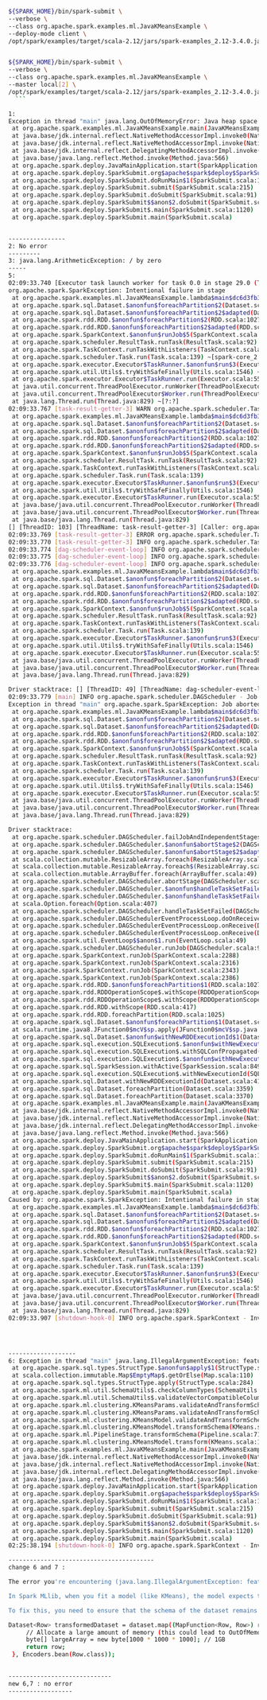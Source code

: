    ```bash
${SPARK_HOME}/bin/spark-submit \
   --verbose \
   --class org.apache.spark.examples.ml.JavaKMeansExample \
   --deploy-mode client \
   /opt/spark/examples/target/scala-2.12/jars/spark-examples_2.12-3.4.0.jar 1


${SPARK_HOME}/bin/spark-submit \
   --verbose \
   --class org.apache.spark.examples.ml.JavaKMeansExample \
   --master local[2] \
   /opt/spark/examples/target/scala-2.12/jars/spark-examples_2.12-3.4.0.jar 4
     ```

1: 
Exception in thread "main" java.lang.OutOfMemoryError: Java heap space
	at org.apache.spark.examples.ml.JavaKMeansExample.main(JavaKMeansExample.java:41)
	at java.base/jdk.internal.reflect.NativeMethodAccessorImpl.invoke0(Native Method)
	at java.base/jdk.internal.reflect.NativeMethodAccessorImpl.invoke(NativeMethodAccessorImpl.java:62)
	at java.base/jdk.internal.reflect.DelegatingMethodAccessorImpl.invoke(DelegatingMethodAccessorImpl.java:43)
	at java.base/java.lang.reflect.Method.invoke(Method.java:566)
	at org.apache.spark.deploy.JavaMainApplication.start(SparkApplication.scala:52)
	at org.apache.spark.deploy.SparkSubmit.org$apache$spark$deploy$SparkSubmit$$runMain(SparkSubmit.scala:1020)
	at org.apache.spark.deploy.SparkSubmit.doRunMain$1(SparkSubmit.scala:192)
	at org.apache.spark.deploy.SparkSubmit.submit(SparkSubmit.scala:215)
	at org.apache.spark.deploy.SparkSubmit.doSubmit(SparkSubmit.scala:91)
	at org.apache.spark.deploy.SparkSubmit$$anon$2.doSubmit(SparkSubmit.scala:1111)
	at org.apache.spark.deploy.SparkSubmit$.main(SparkSubmit.scala:1120)
	at org.apache.spark.deploy.SparkSubmit.main(SparkSubmit.scala)


----------------
2: No error
---------
3: java.lang.ArithmeticException: / by zero
-----
5: 
02:09:33.740 [Executor task launch worker for task 0.0 in stage 29.0 (TID 27)] ERROR org.apache.spark.executor.Executor - Exception in task 0.0 in stage 29.0 (TID 27) [] [ThreadID: 64] [ThreadName: Executor task launch worker for task 0.0 in stage 29.0 (TID 27)] [Caller: org.apache.spark.executor.Executoraller] [Class: org.apache.spark.internal.Logging] [Method: logError] [File: Logging.scala] [Line: 97]
org.apache.spark.SparkException: Intentional failure in stage
	at org.apache.spark.examples.ml.JavaKMeansExample.lambda$main$dc6d3fb3$1(JavaKMeansExample.java:92) ~[spark-examples_2.12-3.4.0.jar:3.4.0]
	at org.apache.spark.sql.Dataset.$anonfun$foreachPartition$2(Dataset.scala:3370) ~[spark-sql_2.12-3.4.0.jar:3.4.0]
	at org.apache.spark.sql.Dataset.$anonfun$foreachPartition$2$adapted(Dataset.scala:3370) ~[spark-sql_2.12-3.4.0.jar:3.4.0]
	at org.apache.spark.rdd.RDD.$anonfun$foreachPartition$2(RDD.scala:1027) ~[spark-core_2.12-3.4.0.jar:3.4.0]
	at org.apache.spark.rdd.RDD.$anonfun$foreachPartition$2$adapted(RDD.scala:1027) ~[spark-core_2.12-3.4.0.jar:3.4.0]
	at org.apache.spark.SparkContext.$anonfun$runJob$5(SparkContext.scala:2343) ~[spark-core_2.12-3.4.0.jar:3.4.0]
	at org.apache.spark.scheduler.ResultTask.runTask(ResultTask.scala:92) ~[spark-core_2.12-3.4.0.jar:3.4.0]
	at org.apache.spark.TaskContext.runTaskWithListeners(TaskContext.scala:161) ~[spark-core_2.12-3.4.0.jar:3.4.0]
	at org.apache.spark.scheduler.Task.run(Task.scala:139) ~[spark-core_2.12-3.4.0.jar:3.4.0]
	at org.apache.spark.executor.Executor$TaskRunner.$anonfun$run$3(Executor.scala:554) ~[spark-core_2.12-3.4.0.jar:3.4.0]
	at org.apache.spark.util.Utils$.tryWithSafeFinally(Utils.scala:1546) ~[spark-core_2.12-3.4.0.jar:3.4.0]
	at org.apache.spark.executor.Executor$TaskRunner.run(Executor.scala:557) ~[spark-core_2.12-3.4.0.jar:3.4.0]
	at java.util.concurrent.ThreadPoolExecutor.runWorker(ThreadPoolExecutor.java:1128) ~[?:?]
	at java.util.concurrent.ThreadPoolExecutor$Worker.run(ThreadPoolExecutor.java:628) ~[?:?]
	at java.lang.Thread.run(Thread.java:829) ~[?:?]
02:09:33.767 [task-result-getter-3] WARN org.apache.spark.scheduler.TaskSetManager - Lost task 0.0 in stage 29.0 (TID 27) (Rezghool.ht.home executor driver): org.apache.spark.SparkException: Intentional failure in stage
	at org.apache.spark.examples.ml.JavaKMeansExample.lambda$main$dc6d3fb3$1(JavaKMeansExample.java:92)
	at org.apache.spark.sql.Dataset.$anonfun$foreachPartition$2(Dataset.scala:3370)
	at org.apache.spark.sql.Dataset.$anonfun$foreachPartition$2$adapted(Dataset.scala:3370)
	at org.apache.spark.rdd.RDD.$anonfun$foreachPartition$2(RDD.scala:1027)
	at org.apache.spark.rdd.RDD.$anonfun$foreachPartition$2$adapted(RDD.scala:1027)
	at org.apache.spark.SparkContext.$anonfun$runJob$5(SparkContext.scala:2343)
	at org.apache.spark.scheduler.ResultTask.runTask(ResultTask.scala:92)
	at org.apache.spark.TaskContext.runTaskWithListeners(TaskContext.scala:161)
	at org.apache.spark.scheduler.Task.run(Task.scala:139)
	at org.apache.spark.executor.Executor$TaskRunner.$anonfun$run$3(Executor.scala:554)
	at org.apache.spark.util.Utils$.tryWithSafeFinally(Utils.scala:1546)
	at org.apache.spark.executor.Executor$TaskRunner.run(Executor.scala:557)
	at java.base/java.util.concurrent.ThreadPoolExecutor.runWorker(ThreadPoolExecutor.java:1128)
	at java.base/java.util.concurrent.ThreadPoolExecutor$Worker.run(ThreadPoolExecutor.java:628)
	at java.base/java.lang.Thread.run(Thread.java:829)
 [] [ThreadID: 103] [ThreadName: task-result-getter-3] [Caller: org.apache.spark.scheduler.TaskSetManageraller] [Class: org.apache.spark.internal.Logging] [Method: logWarning] [File: Logging.scala] [Line: 72]
02:09:33.769 [task-result-getter-3] ERROR org.apache.spark.scheduler.TaskSetManager - Task 0 in stage 29.0 failed 1 times; aborting job [] [ThreadID: 103] [ThreadName: task-result-getter-3] [Caller: org.apache.spark.scheduler.TaskSetManageraller] [Class: org.apache.spark.internal.Logging] [Method: logError] [File: Logging.scala] [Line: 76]
02:09:33.770 [task-result-getter-3] INFO org.apache.spark.scheduler.TaskSchedulerImpl - Removed TaskSet 29.0, whose tasks have all completed, from pool  [] [ThreadID: 103] [ThreadName: task-result-getter-3] [Caller: org.apache.spark.scheduler.TaskSchedulerImplaller] [Class: org.apache.spark.internal.Logging] [Method: logInfo] [File: Logging.scala] [Line: 60]
02:09:33.774 [dag-scheduler-event-loop] INFO org.apache.spark.scheduler.TaskSchedulerImpl - Cancelling stage 29 [] [ThreadID: 49] [ThreadName: dag-scheduler-event-loop] [Caller: org.apache.spark.scheduler.TaskSchedulerImplaller] [Class: org.apache.spark.internal.Logging] [Method: logInfo] [File: Logging.scala] [Line: 60]
02:09:33.775 [dag-scheduler-event-loop] INFO org.apache.spark.scheduler.TaskSchedulerImpl - Killing all running tasks in stage 29: Stage cancelled [] [ThreadID: 49] [ThreadName: dag-scheduler-event-loop] [Caller: org.apache.spark.scheduler.TaskSchedulerImplaller] [Class: org.apache.spark.internal.Logging] [Method: logInfo] [File: Logging.scala] [Line: 60]
02:09:33.776 [dag-scheduler-event-loop] INFO org.apache.spark.scheduler.DAGScheduler - ResultStage 29 (foreachPartition at JavaKMeansExample.java:90) failed in 0.074 s due to Job aborted due to stage failure: Task 0 in stage 29.0 failed 1 times, most recent failure: Lost task 0.0 in stage 29.0 (TID 27) (Rezghool.ht.home executor driver): org.apache.spark.SparkException: Intentional failure in stage
	at org.apache.spark.examples.ml.JavaKMeansExample.lambda$main$dc6d3fb3$1(JavaKMeansExample.java:92)
	at org.apache.spark.sql.Dataset.$anonfun$foreachPartition$2(Dataset.scala:3370)
	at org.apache.spark.sql.Dataset.$anonfun$foreachPartition$2$adapted(Dataset.scala:3370)
	at org.apache.spark.rdd.RDD.$anonfun$foreachPartition$2(RDD.scala:1027)
	at org.apache.spark.rdd.RDD.$anonfun$foreachPartition$2$adapted(RDD.scala:1027)
	at org.apache.spark.SparkContext.$anonfun$runJob$5(SparkContext.scala:2343)
	at org.apache.spark.scheduler.ResultTask.runTask(ResultTask.scala:92)
	at org.apache.spark.TaskContext.runTaskWithListeners(TaskContext.scala:161)
	at org.apache.spark.scheduler.Task.run(Task.scala:139)
	at org.apache.spark.executor.Executor$TaskRunner.$anonfun$run$3(Executor.scala:554)
	at org.apache.spark.util.Utils$.tryWithSafeFinally(Utils.scala:1546)
	at org.apache.spark.executor.Executor$TaskRunner.run(Executor.scala:557)
	at java.base/java.util.concurrent.ThreadPoolExecutor.runWorker(ThreadPoolExecutor.java:1128)
	at java.base/java.util.concurrent.ThreadPoolExecutor$Worker.run(ThreadPoolExecutor.java:628)
	at java.base/java.lang.Thread.run(Thread.java:829)

Driver stacktrace: [] [ThreadID: 49] [ThreadName: dag-scheduler-event-loop] [Caller: org.apache.spark.scheduler.DAGScheduleraller] [Class: org.apache.spark.internal.Logging] [Method: logInfo] [File: Logging.scala] [Line: 60]
02:09:33.779 [main] INFO org.apache.spark.scheduler.DAGScheduler - Job 19 failed: foreachPartition at JavaKMeansExample.java:90, took 0.079816 s [] [ThreadID: 1] [ThreadName: main] [Caller: org.apache.spark.scheduler.DAGScheduleraller] [Class: org.apache.spark.internal.Logging] [Method: logInfo] [File: Logging.scala] [Line: 60]
Exception in thread "main" org.apache.spark.SparkException: Job aborted due to stage failure: Task 0 in stage 29.0 failed 1 times, most recent failure: Lost task 0.0 in stage 29.0 (TID 27) (Rezghool.ht.home executor driver): org.apache.spark.SparkException: Intentional failure in stage
	at org.apache.spark.examples.ml.JavaKMeansExample.lambda$main$dc6d3fb3$1(JavaKMeansExample.java:92)
	at org.apache.spark.sql.Dataset.$anonfun$foreachPartition$2(Dataset.scala:3370)
	at org.apache.spark.sql.Dataset.$anonfun$foreachPartition$2$adapted(Dataset.scala:3370)
	at org.apache.spark.rdd.RDD.$anonfun$foreachPartition$2(RDD.scala:1027)
	at org.apache.spark.rdd.RDD.$anonfun$foreachPartition$2$adapted(RDD.scala:1027)
	at org.apache.spark.SparkContext.$anonfun$runJob$5(SparkContext.scala:2343)
	at org.apache.spark.scheduler.ResultTask.runTask(ResultTask.scala:92)
	at org.apache.spark.TaskContext.runTaskWithListeners(TaskContext.scala:161)
	at org.apache.spark.scheduler.Task.run(Task.scala:139)
	at org.apache.spark.executor.Executor$TaskRunner.$anonfun$run$3(Executor.scala:554)
	at org.apache.spark.util.Utils$.tryWithSafeFinally(Utils.scala:1546)
	at org.apache.spark.executor.Executor$TaskRunner.run(Executor.scala:557)
	at java.base/java.util.concurrent.ThreadPoolExecutor.runWorker(ThreadPoolExecutor.java:1128)
	at java.base/java.util.concurrent.ThreadPoolExecutor$Worker.run(ThreadPoolExecutor.java:628)
	at java.base/java.lang.Thread.run(Thread.java:829)

Driver stacktrace:
	at org.apache.spark.scheduler.DAGScheduler.failJobAndIndependentStages(DAGScheduler.scala:2785)
	at org.apache.spark.scheduler.DAGScheduler.$anonfun$abortStage$2(DAGScheduler.scala:2721)
	at org.apache.spark.scheduler.DAGScheduler.$anonfun$abortStage$2$adapted(DAGScheduler.scala:2720)
	at scala.collection.mutable.ResizableArray.foreach(ResizableArray.scala:62)
	at scala.collection.mutable.ResizableArray.foreach$(ResizableArray.scala:55)
	at scala.collection.mutable.ArrayBuffer.foreach(ArrayBuffer.scala:49)
	at org.apache.spark.scheduler.DAGScheduler.abortStage(DAGScheduler.scala:2720)
	at org.apache.spark.scheduler.DAGScheduler.$anonfun$handleTaskSetFailed$1(DAGScheduler.scala:1206)
	at org.apache.spark.scheduler.DAGScheduler.$anonfun$handleTaskSetFailed$1$adapted(DAGScheduler.scala:1206)
	at scala.Option.foreach(Option.scala:407)
	at org.apache.spark.scheduler.DAGScheduler.handleTaskSetFailed(DAGScheduler.scala:1206)
	at org.apache.spark.scheduler.DAGSchedulerEventProcessLoop.doOnReceive(DAGScheduler.scala:2984)
	at org.apache.spark.scheduler.DAGSchedulerEventProcessLoop.onReceive(DAGScheduler.scala:2923)
	at org.apache.spark.scheduler.DAGSchedulerEventProcessLoop.onReceive(DAGScheduler.scala:2912)
	at org.apache.spark.util.EventLoop$$anon$1.run(EventLoop.scala:49)
	at org.apache.spark.scheduler.DAGScheduler.runJob(DAGScheduler.scala:971)
	at org.apache.spark.SparkContext.runJob(SparkContext.scala:2288)
	at org.apache.spark.SparkContext.runJob(SparkContext.scala:2316)
	at org.apache.spark.SparkContext.runJob(SparkContext.scala:2343)
	at org.apache.spark.SparkContext.runJob(SparkContext.scala:2386)
	at org.apache.spark.rdd.RDD.$anonfun$foreachPartition$1(RDD.scala:1027)
	at org.apache.spark.rdd.RDDOperationScope$.withScope(RDDOperationScope.scala:151)
	at org.apache.spark.rdd.RDDOperationScope$.withScope(RDDOperationScope.scala:112)
	at org.apache.spark.rdd.RDD.withScope(RDD.scala:417)
	at org.apache.spark.rdd.RDD.foreachPartition(RDD.scala:1025)
	at org.apache.spark.sql.Dataset.$anonfun$foreachPartition$1(Dataset.scala:3359)
	at scala.runtime.java8.JFunction0$mcV$sp.apply(JFunction0$mcV$sp.java:23)
	at org.apache.spark.sql.Dataset.$anonfun$withNewRDDExecutionId$1(Dataset.scala:4154)
	at org.apache.spark.sql.execution.SQLExecution$.$anonfun$withNewExecutionId$6(SQLExecution.scala:118)
	at org.apache.spark.sql.execution.SQLExecution$.withSQLConfPropagated(SQLExecution.scala:195)
	at org.apache.spark.sql.execution.SQLExecution$.$anonfun$withNewExecutionId$1(SQLExecution.scala:103)
	at org.apache.spark.sql.SparkSession.withActive(SparkSession.scala:849)
	at org.apache.spark.sql.execution.SQLExecution$.withNewExecutionId(SQLExecution.scala:65)
	at org.apache.spark.sql.Dataset.withNewRDDExecutionId(Dataset.scala:4152)
	at org.apache.spark.sql.Dataset.foreachPartition(Dataset.scala:3359)
	at org.apache.spark.sql.Dataset.foreachPartition(Dataset.scala:3370)
	at org.apache.spark.examples.ml.JavaKMeansExample.main(JavaKMeansExample.java:90)
	at java.base/jdk.internal.reflect.NativeMethodAccessorImpl.invoke0(Native Method)
	at java.base/jdk.internal.reflect.NativeMethodAccessorImpl.invoke(NativeMethodAccessorImpl.java:62)
	at java.base/jdk.internal.reflect.DelegatingMethodAccessorImpl.invoke(DelegatingMethodAccessorImpl.java:43)
	at java.base/java.lang.reflect.Method.invoke(Method.java:566)
	at org.apache.spark.deploy.JavaMainApplication.start(SparkApplication.scala:52)
	at org.apache.spark.deploy.SparkSubmit.org$apache$spark$deploy$SparkSubmit$$runMain(SparkSubmit.scala:1020)
	at org.apache.spark.deploy.SparkSubmit.doRunMain$1(SparkSubmit.scala:192)
	at org.apache.spark.deploy.SparkSubmit.submit(SparkSubmit.scala:215)
	at org.apache.spark.deploy.SparkSubmit.doSubmit(SparkSubmit.scala:91)
	at org.apache.spark.deploy.SparkSubmit$$anon$2.doSubmit(SparkSubmit.scala:1111)
	at org.apache.spark.deploy.SparkSubmit$.main(SparkSubmit.scala:1120)
	at org.apache.spark.deploy.SparkSubmit.main(SparkSubmit.scala)
Caused by: org.apache.spark.SparkException: Intentional failure in stage
	at org.apache.spark.examples.ml.JavaKMeansExample.lambda$main$dc6d3fb3$1(JavaKMeansExample.java:92)
	at org.apache.spark.sql.Dataset.$anonfun$foreachPartition$2(Dataset.scala:3370)
	at org.apache.spark.sql.Dataset.$anonfun$foreachPartition$2$adapted(Dataset.scala:3370)
	at org.apache.spark.rdd.RDD.$anonfun$foreachPartition$2(RDD.scala:1027)
	at org.apache.spark.rdd.RDD.$anonfun$foreachPartition$2$adapted(RDD.scala:1027)
	at org.apache.spark.SparkContext.$anonfun$runJob$5(SparkContext.scala:2343)
	at org.apache.spark.scheduler.ResultTask.runTask(ResultTask.scala:92)
	at org.apache.spark.TaskContext.runTaskWithListeners(TaskContext.scala:161)
	at org.apache.spark.scheduler.Task.run(Task.scala:139)
	at org.apache.spark.executor.Executor$TaskRunner.$anonfun$run$3(Executor.scala:554)
	at org.apache.spark.util.Utils$.tryWithSafeFinally(Utils.scala:1546)
	at org.apache.spark.executor.Executor$TaskRunner.run(Executor.scala:557)
	at java.base/java.util.concurrent.ThreadPoolExecutor.runWorker(ThreadPoolExecutor.java:1128)
	at java.base/java.util.concurrent.ThreadPoolExecutor$Worker.run(ThreadPoolExecutor.java:628)
	at java.base/java.lang.Thread.run(Thread.java:829)
02:09:33.907 [shutdown-hook-0] INFO org.apache.spark.SparkContext - Invoking stop() from shutdown hook [] [ThreadID: 277] [ThreadName: shutdown-hook-0] [Caller: org.apache.spark.SparkContextaller] [Class: org.apache.spark.internal.Logging] [Method: logInfo] [File: Logging.scala] [Line: 60]




-------------------
6: Exception in thread "main" java.lang.IllegalArgumentException: features does not exist. Available: 
	at org.apache.spark.sql.types.StructType.$anonfun$apply$1(StructType.scala:285)
	at scala.collection.immutable.Map$EmptyMap$.getOrElse(Map.scala:110)
	at org.apache.spark.sql.types.StructType.apply(StructType.scala:284)
	at org.apache.spark.ml.util.SchemaUtils$.checkColumnTypes(SchemaUtils.scala:59)
	at org.apache.spark.ml.util.SchemaUtils$.validateVectorCompatibleColumn(SchemaUtils.scala:205)
	at org.apache.spark.ml.clustering.KMeansParams.validateAndTransformSchema(KMeans.scala:121)
	at org.apache.spark.ml.clustering.KMeansParams.validateAndTransformSchema$(KMeans.scala:120)
	at org.apache.spark.ml.clustering.KMeansModel.validateAndTransformSchema(KMeans.scala:132)
	at org.apache.spark.ml.clustering.KMeansModel.transformSchema(KMeans.scala:168)
	at org.apache.spark.ml.PipelineStage.transformSchema(Pipeline.scala:71)
	at org.apache.spark.ml.clustering.KMeansModel.transform(KMeans.scala:157)
	at org.apache.spark.examples.ml.JavaKMeansExample.main(JavaKMeansExample.java:133)
	at java.base/jdk.internal.reflect.NativeMethodAccessorImpl.invoke0(Native Method)
	at java.base/jdk.internal.reflect.NativeMethodAccessorImpl.invoke(NativeMethodAccessorImpl.java:62)
	at java.base/jdk.internal.reflect.DelegatingMethodAccessorImpl.invoke(DelegatingMethodAccessorImpl.java:43)
	at java.base/java.lang.reflect.Method.invoke(Method.java:566)
	at org.apache.spark.deploy.JavaMainApplication.start(SparkApplication.scala:52)
	at org.apache.spark.deploy.SparkSubmit.org$apache$spark$deploy$SparkSubmit$$runMain(SparkSubmit.scala:1020)
	at org.apache.spark.deploy.SparkSubmit.doRunMain$1(SparkSubmit.scala:192)
	at org.apache.spark.deploy.SparkSubmit.submit(SparkSubmit.scala:215)
	at org.apache.spark.deploy.SparkSubmit.doSubmit(SparkSubmit.scala:91)
	at org.apache.spark.deploy.SparkSubmit$$anon$2.doSubmit(SparkSubmit.scala:1111)
	at org.apache.spark.deploy.SparkSubmit$.main(SparkSubmit.scala:1120)
	at org.apache.spark.deploy.SparkSubmit.main(SparkSubmit.scala)
02:25:38.194 [shutdown-hook-0] INFO org.apache.spark.SparkContext - Invoking stop() from shutdown hook [] [ThreadID: 276] [ThreadName: shutdown-hook-0] [Caller: org.apache.spark.SparkContextaller] [Class: org.apache.spark.internal.Logging] [Method: logInfo] [File: Logging.scala] [Line: 60]

-----------------------------------------
change 6 and 7 : 

The error you're encountering (java.lang.IllegalArgumentException: features does not exist) is due to the transformation applied to the dataset after the KMeans model fitting. The map transformation in the code is altering the structure of the dataset, which is causing an issue when the transform method of the KMeans model is called later.

In Spark MLlib, when you fit a model (like KMeans), the model expects the input dataset for prediction (or transformation) to have the same schema as the dataset used for training. The map operation in your code is changing the schema of the dataset, leading to this error.

To fix this, you need to ensure that the schema of the dataset remains consistent after any transformation. Here's a revised version of the code that addresses this issue:

Dataset<Row> transformedDataset = dataset.map((MapFunction<Row, Row>) row -> {
        // Allocate a large amount of memory (this could lead to OutOfMemoryError)
        byte[] largeArray = new byte[1000 * 1000 * 1000]; // 1GB
        return row;
    }, Encoders.bean(Row.class));

    
-----------------------------
new 6,7 : no error 
------------------
